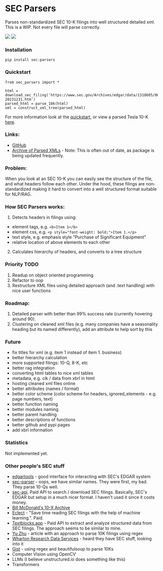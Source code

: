 # SEC Parsers
Parses non-standardized SEC 10-K filings into well structured detailed xml. This is a WIP. Not every file will parse correctly.

![](https://raw.githubusercontent.com/john-friedman/SEC-Parsers/main/Assets/tesla_visualization.png)
![](https://raw.githubusercontent.com/john-friedman/SEC-Parsers/main/Assets/tesla_tree_v2.png)

### Installation
```pip install sec-parsers```

### Quickstart
```
from sec_parsers import *

html = download_sec_filing('https://www.sec.gov/Archives/edgar/data/1318605/000162828024002390/tsla-20231231.htm')
parsed_html = parse_10k(html)
xml = construct_xml_tree(parsed_html)
```

For more information look at the [quickstart](Examples/quickstart.ipynb), or view a parsed Tesla 10-K [here](Examples/tesla.xml).

### Links:
* [GitHub](https://github.com/john-friedman/SEC-Parsers/)
* [Archive of Parsed XMLs](https://www.dropbox.com/scl/fo/np1lpow7r3bissz80ze3o/AKGM8skBrUfEGlSweofAUDU?rlkey=cz1r78jofntjeq4ax2vb2yd0u&e=1&st=mdcwgfcm&dl=0) - Note: This is often out of date, as package is being updated frequently.

### Problem:
When you look at an SEC 10-K you can easily see the structure of the file, and what headers follow each other. Under the hood, these filings are non-standardized making it hard to convert into a well structured format suitable for NLP/RAG.

### How SEC Parsers works:
1. Detects headers in filings using:
* element tags, e.g. `<b>Item 1</b>`
* element css, e.g. `<p style="font-weight: bold;">Item 1.</p>`
* text style, e.g. emphasis style "Purchase of Significant Equipment"
* relative location of above elements to each other
2. Calculates hierarchy of headers, and converts to a tree structure

### Priority TODO
1. Readup on object oriented programming
2. Refactor to oop
3. Restructure XML files using detailed approach (and .text handling) with nice user functions


### Roadmap:
1. Detailed parser with better than 99% success rate (currently hovering around 90).
2. Clustering on cleaned xml files (e.g. many companies have a seasonality heading but its named differently), add an attribute to help sort by this

### Future
* fix titles for xml (e.g. item 1 instead of item 1. business)
* better hierarchy calculation
* more supported filings: 10-Q, 8-K, etc
* better rag integration
* converting html tables to nice xml tables
* metadata, e.g. cik / data from xbrl in html
* hosting cleaned xml files online
* better attributes (names / format)
* better color scheme (color scheme for headers, ignored_elements - e.g. page numbers, text)
* better function naming
* better modules naming
* better parent handling
* better descriptions of functions
* better github and pypi pages
* add xbrl information

### Statistics
Not implemented yet.

### Other people's SEC stuff
* [edgartools](https://github.com/dgunning/edgartools) - good interface for interacting with SEC's EDGAR system
* [sec-parser](https://github.com/alphanome-ai/sec-parser) - oops, we have similar names. They were first, my bad. They parse 10-Qs well.
* [sec-api](https://sec-api.io/). Paid API to search / download SEC filings. Basically, SEC's EDGAR but setup in a much nicer format. I haven't used it since it costs money.
* [Bill McDonald's 10-X Archive](https://sraf.nd.edu/data/stage-one-10-x-parse-data/)
* [Eclect](https://eclect.us/) - "Save time reading SEC filings with the help of machine learning.". Paid.
* [Textblocks.app](https://www.textblocks.app/) - Paid API to extract and analyze structured data from SEC filings. The approach seems to be similar to mine.
* [Yu Zhu](https://yuzhu.run/how-to-parse-10x/) - article with an approach to parse 10K filings using regex
* [Wharton Research Data Services](https://wrds-www.wharton.upenn.edu/pages/grid-items/sec-analytics-suite/) - heard they have SEC stuff, looking into it
* [Gist](https://gist.github.com/anshoomehra/ead8925ea291e233a5aa2dcaa2dc61b2) - using regex and beautifulsoup to parse 10Ks
* Computer Vision using OpenCV
* LLMs (I believe unstructured.io does something like this)
* Transformers 
